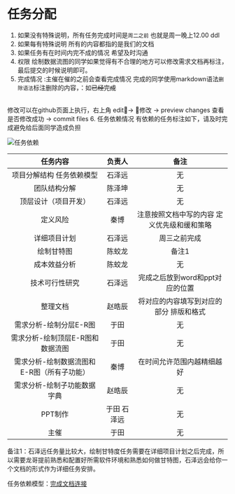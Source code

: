 # 任务分配
1. 如果没有特殊说明，所有任务完成时间是``周二之前`` 也就是周一晚上12.00 ddl
2. 如果每有特殊说明 所有的内容都指的是我们的文档
3. 如果任务有在时间内完不成的情况 希望及时沟通
4. 权限 绘制数据流图的同学如果觉得有不合理的地方可以修改需求文档再标注，最后提交的时候说明即可。
5. 完成情况 :主催在催的之前会查看完成情况 完成的同学使用markdown语法``删除语法``标注删除的内容，：如~~已经完成~~ 
<br>
修改可以在github页面上执行，右上角 edit-> 修改 -> preview changes 查看 是否修改成功 -> commit files
6. 任务依赖情况 有依赖的任务标注如下，请及时完成避免给后面同学造成负担

![任务依赖](https://upload-images.jianshu.io/upload_images/4714178-db4f01a2858539d2.png?imageMogr2/auto-orient/strip%7CimageView2/2/w/1240)
    

|任务内容|负责人|备注|
|:-----:|:-----:|:------:|
|项目分解结构 任务依赖模型|石泽远|无|
|团队结构分解|陈泽坤|无|
|顶层设计（项目开发）|石泽远|无|
|定义风险|秦博|注意按照文档中写的内容 定义优先级和缓和策略|
|详细项目计划|石泽远|周三之前完成|
|绘制甘特图|陈蛟龙|备注1|
|成本效益分析|陈蛟龙|无|
|技术可行性研究|石泽远|完成之后放到word和ppt对应的位置|
|整理文档|赵晧辰|将对应的内容填写到对应的部分 排版和格式|
|需求分析-绘制分层E-R图|于田|无|
|需求分析-绘制顶层E-R图和数据流图|于田|无|
|需求分析-绘制数据流图和E-R图（所有子功能）|秦博|在时间允许范围内越精细越好|
|需求分析-绘制子功能数据字典|赵晧辰|无|
|PPT制作|于田 石泽远|无|
|主催|于田|无|

备注1：石泽远任务量比较大，绘制甘特度任务需要在详细项目计划之后完成，所以需要龙哥提前熟悉和配置好所需软件环境和熟悉如何做甘特图，石泽远会给你一个文档的形式作为详细任务安排。

任务依赖模型：[完成文档连接](https://www.processon.com/view/link/5cbbb262e4b0841b84387a94)
